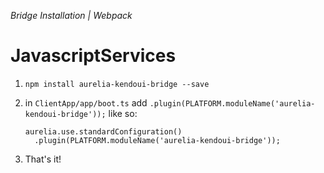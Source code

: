 _Bridge Installation | Webpack_

# JavascriptServices
1. `npm install aurelia-kendoui-bridge --save`
2. in `ClientApp/app/boot.ts` add `.plugin(PLATFORM.moduleName('aurelia-kendoui-bridge'));` like so:
   ```
   aurelia.use.standardConfiguration()
     .plugin(PLATFORM.moduleName('aurelia-kendoui-bridge'));
   ```

4. That's it!

